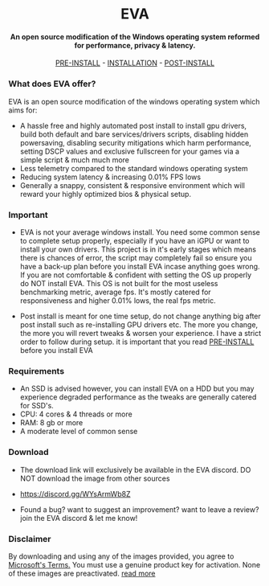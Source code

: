 <h1 align="center">
</a>
  EVA
</a>
</h1>
<h4 align="center">An open source modification of the Windows operating system reformed for performance, privacy & latency.</h4>

<p align="center">
  <a href="https://github.com/amitxvv/EVA/blob/main/content/docs/PRE-INSTALL.md">PRE-INSTALL</a>
  -
  <a href="https://github.com/amitxvv/EVA/blob/main/content/docs/INSTALLATION.md">INSTALLATION</a>
  -
  <a href="https://github.com/amitxvv/EVA/blob/main/content/docs/POST-INSTALL.md">POST-INSTALL</a>
</p>

### What does EVA offer?

EVA is an open source modification of the windows operating system which aims for:

  - A hassle free and highly automated post install to install gpu drivers, build both default and bare services/drivers scripts, disabling hidden powersaving, disabling security mitigations which harm performance, setting DSCP values and exclusive fullscreen for your games via a simple script & much much more
  - Less telemetry compared to the standard windows operating system
  - Reducing system latency & increasing 0.01% FPS lows
  - Generally a snappy, consistent & responsive environment which will reward your highly optimized bios & physical setup.

### Important

  - EVA is not your average windows install. You need some common sense to complete setup properly, especially if you have an iGPU or want to install your own drivers. 
    This project is in it's early stages which means there is chances of error, the script may completely fail so ensure you have a back-up plan before you install EVA incase
    anything goes wrong. If you are not comfortable & confident with setting the OS up properly do NOT install EVA. This OS is not built for the most useless benchmarking metric,
	average fps. It's mostly catered for responsiveness and higher 0.01% lows, the real fps metric.

  - Post install is meant for one time setup, do not change anything big after post install such as re-installing GPU drivers etc. The more you change, the more you will revert tweaks & worsen your experience. I have a strict order to follow during setup. it is important that you read <a href="https://github.com/amitxvv/EVA/blob/main/content/docs/PRE-INSTALL.md">PRE-INSTALL</a> before you install EVA

### Requirements

  - An SSD is advised however, you can install EVA on a HDD but you may experience degraded performance as the tweaks are generally catered for SSD's.
  - CPU: 4 cores & 4 threads or more
  - RAM: 8 gb or more
  - A moderate level of common sense
 
### Download

  - The download link will exclusively be available in the EVA discord. DO NOT download the image from other sources

  - https://discord.gg/WYsArmWb8Z

  - Found a bug? want to suggest an improvement? want to leave a review? join the EVA discord & let me know!

### Disclaimer

By downloading and using any of the images provided, you agree to [Microsoft's Terms.](https://www.microsoft.com/en-us/Useterms/Retail/Windows/10/UseTerms_Retail_Windows_10_English.htm) You must use a genuine product key for activation. None of these images are preactivated. [read more](https://github.com/amitxvv/repotest/blob/main/DISCLAIMER.md)
